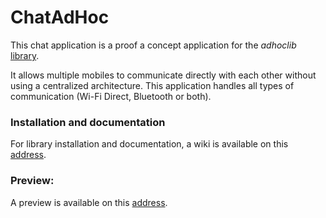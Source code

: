 # ChatAdHoc

This chat application is a proof a concept application for the _adhoclib_ [library](https://github.com/gaulthiergain/AdHocLib). 

It allows multiple mobiles to communicate directly with each other without using a centralized architecture. This application handles all types of communication (Wi-Fi Direct, Bluetooth or both).
  
### Installation and documentation

For library installation and documentation, a wiki is available on this [address](https://github.com/gaulthiergain/AdHocLib/wiki).


### Preview:

A preview is available on this [address](https://vimeo.com/274755454).